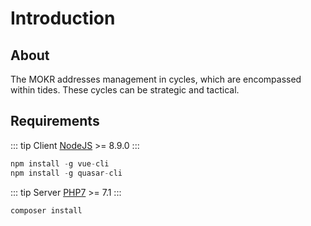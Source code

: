 # Introduction

## About

The MOKR addresses management in cycles, which are encompassed within tides. These cycles can be strategic and tactical.

## Requirements

::: tip Client
[NodeJS](https://nodejs.org) >= 8.9.0
:::

```js
npm install -g vue-cli
npm install -g quasar-cli
```

::: tip Server
[PHP7](http://php.net) >= 7.1
:::

```php
composer install
```